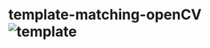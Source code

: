 # template-matching-openCV![template](https://user-images.githubusercontent.com/57395643/233470733-ac48da22-c4fa-4f82-8132-eb949ffffc32.png)

